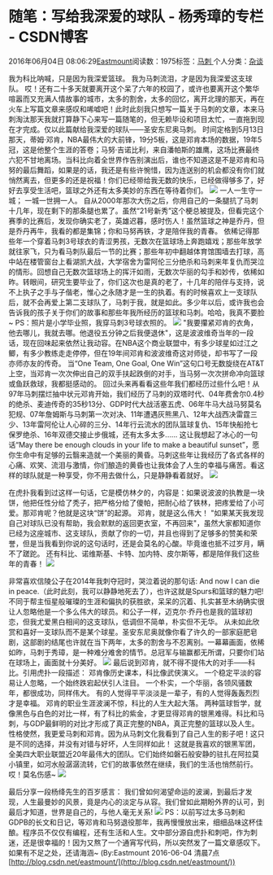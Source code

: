 
# 随笔：写给我深爱的球队 - 杨秀璋的专栏 - CSDN博客

2016年06月04日 08:06:29[Eastmount](https://me.csdn.net/Eastmount)阅读数：1975标签：[马刺																](https://so.csdn.net/so/search/s.do?q=马刺&t=blog)个人分类：[杂谈																](https://blog.csdn.net/Eastmount/article/category/8493824)



我为科比呐喊，只是因为我深爱篮球。
我为马刺流泪，才是因为我深爱这支球队。
哎！还有二十多天就要离开这个呆了六年的校园了，或许也要离开这个繁华喧嚣而又充满人情故事的城市，太多的割舍，太多的回忆，离开北理的那天，再在火车上写篇文章来感叹和唏嘘吧！此时此刻我只想写一篇关于马刺的文章，本来马刺淘汰那天我就打算静下心来写一篇随笔的，但无赖毕设和项目太忙，一直拖到现在才完成。仅以此篇献给我深爱的球队——圣安东尼奥马刺。
时间定格到5月13日那天，蒂姆·邓肯，NBA最伟大的大前锋，19分5板，这是邓肯本场的数据，19年5冠，这是他整个生涯的答卷；马努·吉诺比利，来自潘帕斯的雄鹰，这场比赛最终六犯不甘地离场。当科比向着全世界作告别演出后，谁也不知道这是不是邓肯和马努的最后舞蹈，如果是的话，我还是有些许惋惜，因为连送别的机会都没有你们就悄然离去，但更多的还是祝福！你们已经带给我无数的快乐，已经做得够多了，好好去享受生活吧，篮球之外还有太多美妙的东西在等待着你们。
![](https://img-blog.csdn.net/20160604065413140)
一人一生守一城；
一城一世拥一人。
自从2000年那次大伤之后，你用自己的一条腿抗了马刺十几年，现在剩下的那条腿也累了。虽然“21号新秀”这个梗总被提及，但看完这个赛季的比赛后，发现你确实老了，英雄迟暮，感时伤人！虽然篮球之神是乔丹，但是乔丹再牛，我看的都是集锦；你和马努再铁，才是陪伴我的青春。
依稀记得那些年一个穿着马刺3号球衣的青涩男孩，无数次在篮球场上奔跑嬉戏；那些年放学就往家飞，只为看马刺队最后一节的比赛；那些年初中翻越体育馆围墙去打球，高中站在楼管窗台上看湖凯大战，大学宿舍为雷阿伦三分绝杀和马刺来年复仇而哭泣的情形。回想自己无数次篮球场上的挥汗如雨，无数次华丽的勾手和妙传，依稀如昨。转眼间，研究生要毕业了，你们这次也是真的老了，十几年的陪伴与支持，说不上执子之手与子偕老，惟心之永随才是一生的执着。有的时候喜欢上一支球队后，就不会再爱上第二支球队了，马刺于我，就是如此。多少年以后，或许我也会告诉我的孩子关于你们的故事和那些年我所经历的篮球和马刺。哈哈，我真不要脸~
PS：照片是小学毕业照，我穿马刺3号球衣照的。
![](https://img-blog.csdn.net/20160604071754001)
"我要攥紧邓肯的衣角，他去哪儿，我就去哪。他退役五分钟之后我便退休"，这是波波维奇当年的一段话，现在回味起来依然让我动容。在NBA这个商业联盟中，有多少球星如过江之鲫，有多少教练走走停停，但在19年间邓肯和波波维奇这对师徒，却书写了一段亦师亦友的传奇。
当“One Team, One Goal, One Win”这句口号无数旋绕在AT&T上空，当邓肯一次次伸出自己的双手扶起跌倒的对手，当马努一次次拼命冲向篮球或鱼跃救球，我都挺感动的。
回过头来再看看这些年我们都经历过些什么吧！从97年马刺摆烂抽中状元邓肯开始，我们经历了马刺的双塔时代、04年费舍尔0.4秒的绝杀、麦迪传奇的35秒13分、GDP时代大战活塞五虎、06年牛马大战马努莫名犯规、07年詹姆斯与马刺第一次对决、11年遭遇灰熊黑八、12年大战西决雷霆三少、13年雷阿伦让人心碎的三分、14年行云流水的团队篮球复仇、15年快船抢七保罗绝杀、16年双德交接止步俄城，还有太多太多......
这让我想起了冰心的一句话“May there be enough clouds in your life to make a beautiful sunset”，愿你生命中有足够的云翳来造就一个美丽的黄昏。马刺这些年让我经历了各式各样的心痛、欢笑、流泪与激情，你们酿造的黄昏也让我体会了人生的幸福与痛苦。看这样的球队就是一种享受，你不用去做什么，只是静静看着就好。
![](https://img-blog.csdn.net/20160604071424418)

在虎扑我看到过这样一句话，它是模仿林夕的，内容是：如果说波波的执教是一块饼，他把任性分给了秃子，把严格分给了傻帕，把耐心给了铁林，把疼爱给了小可爱。那邓肯呢？他就是这块“饼”的起源。
邓肯，就是这么伟大！
"如果某天我发现自己对球队已没有帮助，我会默默的返回更衣室，不再回来"，虽然大家都知道你已经为这座城市、这支球队，贡献了你的一切，并且也得到了足够多的赞美和荣誉，但是当我看到你说的这句话时，还是会莫名的心酸。毕竟谁也抵不过岁月，瞒不了蹉跎。
还有科比、诺维斯基、卡特、加内特、皮尔斯等，都是陪伴我们这些年的青春！
![](https://img-blog.csdn.net/20160604073414323)

非常喜欢信陵公子在2014年我刺夺冠时，哭泣着说的那句话: And now I can die in peace.（此时此刻，我可以静静地死去了），也许这就是Spurs和篮球的魅力吧!
不同于帮主恒星般璀璨的生涯和偏执的获胜欲，呆呆的沉着、扎实甚至木纳确实很让人忽略他是一个多么伟大的球员。和公子一样，迈克尔·乔丹也是我的篮球初恋，但我尤爱黑白相间的这支球队，低调但不简单，朴实但不无华。
从未如此欣赏和喜好一支球队而不是某个球星。圣安东尼奥就像你看了许久的一部家庭肥皂剧，这部剧的结尾也许就在当下两年，太多的割舍与不忍离别。一幕幕画面，依稀如昨，马刺于秀璋，是一种难分难舍的情节。总冠军与输赢都无所谓，只要你们站在球场上，画面就十分美好。
![](https://img-blog.csdn.net/20160604075417425)
最后说到邓肯，就不得不提伟大的对手——科比。引用虎扑一段描述：
邓肯像历史课本，科比像武侠演义。
一个稳定平淡的容易让人忽略，一个始终跌宕起伏引人注目。
一个朴实，一个华丽，各领风骚数年，都很成功，同样伟大。
有的人觉得平平淡淡是一辈子，有的人觉得轰轰烈烈才是幸福。
邓肯的职业生涯波澜不惊，科比的人生大起大落。
两种篮球哲学，就像黑色与白色的对比一样，有了科比的紫金，才更显得邓肯的银黑难得。科比和马刺，与GDP最鲜明的对比才形成了真正完整的NBA，真正完整的篮球以及人生。
性格使然，我更爱马刺和邓肯。因为从马刺文化我看到了自己人生的影子吧！这只是不同的选择，并没有对错与好坏，人生同样如此！
这就是我喜欢的银黑军团，全美四大职业联盟近20年最伟大的团队。它们始终如磐石般安静的驻扎在阿拉莫小镇里，如河水般潺潺流转，它们的故事依然在继续，我们的生活也悄然前行。哎！莫名伤感~
![](https://img-blog.csdn.net/20160604071401393)

最后分享一段杨绛先生的百岁感言：
我们曾如何渴望命运的波澜，到最后才发现，人生最曼妙的风景，竟是内心的淡定与从容。我们曾如此期盼外界的认可，到最后才知道，世界是自己的，与他人毫无关系!
![](https://img-blog.csdn.net/20160604071326995)
PS：以前写过太多马刺和GDPB的长文和日记，等邓肯和马努退役那年，我再慢慢放出来，细细品味这杯佳酿。程序员不仅仅有编程，还有生活和人生。文中部分源自虎扑和刺吧，作为刺迷，还是很幸福的！因为又熬了一个通宵写代码，所以突然发了一篇文章感叹下。如果有不足之处，还请海涵~
(By:Eastmount 2016-06-04 清晨7点[http://blog.csdn.net/eastmount/](http://blog.csdn.net/eastmount/))

﻿﻿

